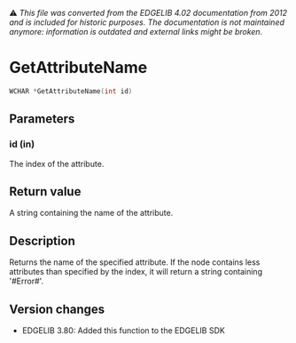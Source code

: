 :warning: _This file was converted from the EDGELIB 4.02 documentation from 2012 and is included for historic purposes. The documentation is not maintained anymore: information is outdated and external links might be broken._

# GetAttributeName


```c++
WCHAR *GetAttributeName(int id)
```

## Parameters
### id (in)
The index of the attribute.

## Return value
A string containing the name of the attribute.

## Description
Returns the name of the specified attribute. If the node contains less attributes than specified by the index, it will return a string containing '#Error#'.

## Version changes
- EDGELIB 3.80: Added this function to the EDGELIB SDK

